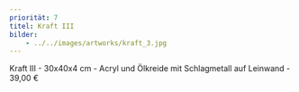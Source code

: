 ```yaml
---
priorität: 7
titel: Kraft III
bilder:
    - ../../images/artworks/kraft_3.jpg
---
```


Kraft III - 30x40x4 cm - Acryl und Ölkreide mit Schlagmetall auf Leinwand - 39,00 €
